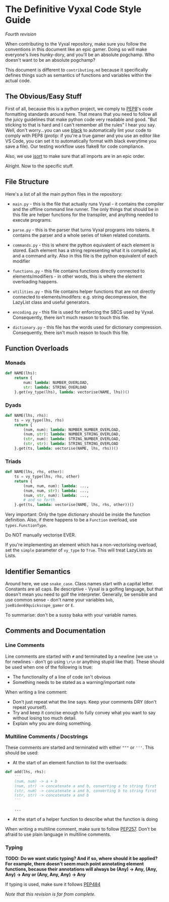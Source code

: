 # The Definitive Vyxal Code Style Guide
_Fourth revision_

When contributing to the Vyxal repository, make sure you follow the conventions in this document like an epic gamer. Doing so will make everyone's lives hunky-dory, and you'll be an absolute pogchamp. Who doesn't want to be an absolute pogchamp?

This document is different to `contributing.md` because it specifically defines things such as semantics of functions and variables within the actual code.

## The Obvious/Easy Stuff

First of all, because this is a python project, we comply to [PEP8](https://www.python.org/dev/peps/pep-0008/)'s code formatting standards around here. That means that you need to follow all the juicy guidelines that make python code very readable and good. "But sticking to that is hard and I can't remember all the rules" I hear you say. Well, don't worry...you can use [black](https://pypi.org/project/black/) to automatically lint your code to comply with PEP8 (protip: if you're a true gamer and you use an editor like VS Code, you can set it to automatically format with black everytime you save a file). Our testing workflow uses flake8 for code compliance.

Also, we use [isort](https://pypi.org/project/isort/) to make sure that all imports are in an epic order. 

Alright. Now to the specific stuff.

## File Structure

Here's a list of all the main python files in the repository:

- `main.py` - this is the file that actually runs Vyxal - it contains the compiler and the offline command line runner. The only things that should be in this file are helper functions for the transpiler, and anything needed to execute programs.

- `parse.py` - this is the parser that turns Vyxal programs into tokens. It contains the parser and a whole series of token related constants.

- `commands.py` - this is where the python equivalent of each element is stored. Each element has a string representing what it is compiled as, and a command arity. Also in this file is the python equivalent of each modifier

- `functions.py` - this file contains functions directly connected to elements/modifiers - in other words, this is where the element overloading happens.

- `utilities.py` - this file contains helper functions that are not directly connected to elements/modifers: e.g. string decompression, the LazyList class and useful generators.

- `encoding.py` - this file is used for enforcing the SBCS used by Vyxal. Consequently, there isn't much reason to touch this file.

- `dictionary.py` - this file has the words used for dictionary compression. Consequently, there isn't much reason to touch this file.


## Function Overloads
### Monads

```python
def NAME(lhs):
    return {
        num: lambda: NUMBER_OVERLOAD,
        str: lambda: STRING_OVERLOAD
    }.get(vy_type(lhs), lambda: vectorise(NAME, lhs))()
```

### Dyads

```python
def NAME(lhs, rhs):
    ts = vy_type(lhs, rhs)
    return {
        (num, num): lambda: NUMBER_NUMBER_OVERLOAD,
        (num, str): lambda: NUMBER_STRING_OVERLOAD,
        (str, num): lambda: STRING_NUMBER_OVERLOAD,
        (str, str): lambda: STRING_STRING_OVERLOAD
    }.get(ts, lambda: vectorise(NAME, lhs, rhs))()
```

### Triads

```python
def NAME(lhs, rhs, other):
    ts = vy_type(lhs, rhs, other)
    return {
        (num, num, num): lambda: ...,
        (num, num, str): lambda: ...,
        (num, str, num): lambda: ...,
        # and so forth
    }.get(ts, lambda: vectorise(NAME, lhs, rhs, other))()
```

Very important: Only the type dictionary should be inside the function definition. Also, if there happens to be a `Function` overload, use `types.FunctionType`.

Do NOT manually vectorise EVER.

If you're implementing an element which has a non-vectorising overload, set the `simple` parameter of `vy_type` to `True`. This will treat LazyLists as Lists.

## Identifier Semantics

Around here, we use `snake_case`. Class names start with a capital letter. Constants are all caps. Be descriptive - Vyxal is a golfing language, but that doesn't mean you need to golf the interpreter. Generally, be sensible and use common sense - don't name your variables `bob`, `joeBiden69quickscope_gamer` or `E`.

To summarise: don't be a sussy baka with your variable names.

## Comments and Documentation
### Line Comments

Line comments are started with `#` and terminated by a newline (we use `\n` for newlines - don't go using `\r\n` or anything stupid like that). These should be used when one of the following is true:

- The functionality of a line of code isn't obvious
- Something needs to be stated as a warning/important note

When writing a line comment:

- Don't just repeat what the line says. Keep your comments DRY (don't repeat yourself).
- Try and keep it concise enough to fully convey what you want to say without losing too much detail.
- Explain why you are doing something.

### Multiline Comments / Docstrings

These comments are started and terminated with either `"""` or `'''`. This should be used:

- At the start of an element function to list the overloads:

```python
def add(lhs, rhs):
    '''
    (num, num) -> a + b
    (num, str) -> concatenate a and b, converting a to string first
    (str, num) -> concatenate a and b, converting b to string first
    (str, str) -> concatenate a and b
    '''
    
    ...
```

- At the start of a helper function to describe what the function is doing

When writing a multiline comment, make sure to follow [PEP257](https://www.python.org/dev/peps/pep-0257/). Don't be afraid to use plain language in multiline comments.

### Typing

**TODO: Do we want static typing? And if so, where should it be applied? For example, there doesn't seem much point annotating element functions, because their annotations will always be (Any) -> Any, (Any, Any) -> Any or (Any, Any, Any) -> Any**

If typing is used, make sure it follows [PEP484](https://www.python.org/dev/peps/pep-0484/)



_Note that this revision is far from complete._
